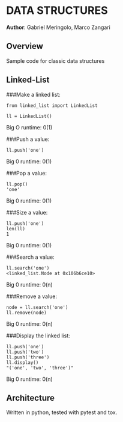 # DATA STRUCTURES

**Author**: Gabriel Meringolo, Marco Zangari

## Overview
Sample code for classic data structures

## Linked-List

###Make a linked list:

```
from linked_list import LinkedList

ll = LinkedList()
```

Big O runtime: 0(1)

###Push a value:

```
ll.push('one')
```

Big 0 runtime: 0(1)

###Pop a value:

```
ll.pop()
'one'
```

Big 0 runtime: 0(1)

###Size a value:

```
ll.push('one')
len(ll)
1
```

Big 0 runtime: 0(1)

###Search a value:

```
ll.search('one')
<linked_list.Node at 0x106b6ce10>
```

Big 0 runtime: 0(n)

###Remove a value:

```
node = ll.search('one')
ll.remove(node)
```

Big 0 runtime: 0(n)

###Display the linked list:

```
ll.push('one')
ll.push('two')
ll.push('three')
ll.display()
"('one', 'two', 'three')"
```

Big 0 runtime: 0(n)

## Architecture
Written in python, tested with pytest and tox.
